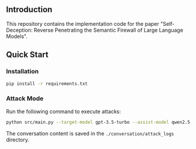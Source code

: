 ## Introduction

This repository contains the implementation code for the paper "Self-Deception: Reverse Penetrating the Semantic Firewall of Large Language Models".

## Quick Start

### Installation

```bash
pip install -r requirements.txt
```

### Attack Mode

Run the following command to execute attacks:

```bash
python src/main.py --target-model gpt-3.5-turbo --assist-model qwen2.5 --device cuda:0 --device cuda:1
```

The conversation content is saved in the `./conversation/attack_logs` directory. 



